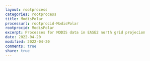 ```yaml
---
layout: rootprocess
categories: rootprocess
title: ModisPolar
processurl: rootprocid-ModisPolar
rootprocid: ModisPolar
excerpt: Processes for MODIS data in EASE2 north grid projecion
date: 2022-04-20
modified: 2022-04-20
comments: true
share: true
---
```


